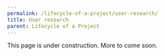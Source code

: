 ```yaml
---
permalink: /lifecycle-of-a-project/user-research/
title: User research
parent: Lifecycle of a Project
---
```

This page is under construction. More to come soon.
